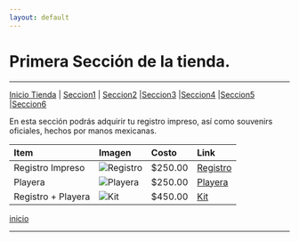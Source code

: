 ```yaml
---
layout: default
---
```


# Primera Sección de la tienda.
***
[Inicio Tienda](./p_tienda.md) | [Seccion1](./p_t_seccion1.md) | [Seccion2](./p_t_seccion2.md) |[Seccion3](./p_t_seccion3.md) |[Seccion4](./p_t_seccion4.md) |[Seccion5](./p_t_seccion5.md) |[Seccion6](./p_t_seccion6.md)

En esta sección podrás adquirir tu registro impreso, así como souvenirs oficiales, hechos por manos mexicanas.

| Item| Imagen| Costo| Link|
|:-------------|:------------------|:------|:----|
| Registro Impreso| ![Registro](https://http2.mlstatic.com/D_NQ_NP_678250-MLM40208342119_122019-O.jpg)| $250.00| [Registro](https://www.google.com)|
| Playera | ![Playera](https://images.rappi.com.mx/products/981674169-1623086696415.jpg?d=240x240)| $250.00| [Playera](https://www.google.com)|
| Registro + Playera | ![Kit](https://pbs.twimg.com/profile_images/3406596174/039381fd4130b410b79e076a1375a42f.jpeg) | $450.00|[Kit](https://www.google.com)|

[inicio](./)

***
